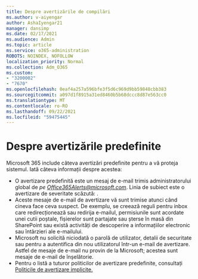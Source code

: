 ```yaml
---
title: Despre avertizările de compilări
ms.author: v-aiyengar
author: AshaIyengar21
manager: dansimp
ms.date: 02/17/2021
ms.audience: Admin
ms.topic: article
ms.service: o365-administration
ROBOTS: NOINDEX, NOFOLLOW
localization_priority: Normal
ms.collection: Adm_O365
ms.custom:
- "3200002"
- "7670"
ms.openlocfilehash: 0eaf4a257a596bfe3f5d6c969d9bb59848cbb383
ms.sourcegitcommit: a097d1f8915a31ed8460b5b68dccc8d87e563cc0
ms.translationtype: MT
ms.contentlocale: ro-RO
ms.lasthandoff: 09/22/2021
ms.locfileid: "59475445"
---
```

# <a name="about-built-in-alerts"></a>Despre avertizările predefinite

Microsoft 365 include câteva avertizări predefinite pentru a vă proteja sistemul. Iată câteva informații despre acestea:

- O avertizare predefinită este un mesaj de e-mail trimis administratorului global de *pe Office365Alerts@microsoft.com*. Linia de subiect este o avertizare de severitate scăzută: <name of alert policy> .
- Aceste mesaje de e-mail de avertizare vă sunt trimise atunci când cineva face ceva suspect. De exemplu, se creează reguli pentru inbox care redirecționează sau redirija e-mailul, permisiunile sunt acordate unei cutii poștale, fișierelor sunt partajate sau șterse în masă din SharePoint sau există activități de descoperire a informațiilor electronic sau întârzieri ale e-mailului.
- Microsoft nu solicită niciodată o parolă de utilizator, detalii de securitate sau pentru a autentifica din nou utilizatorul într-un e-mail de avertizare. Astfel de mesaje de e-mail nu provin de la Microsoft; acestea sunt mesaje de e-mail de înșelătorie.
- Pentru o listă a tuturor politicilor de avertizare predefinite, consultați [Politicile de avertizare implicite.](https://go.microsoft.com/fwlink/?linkid=2103170)
